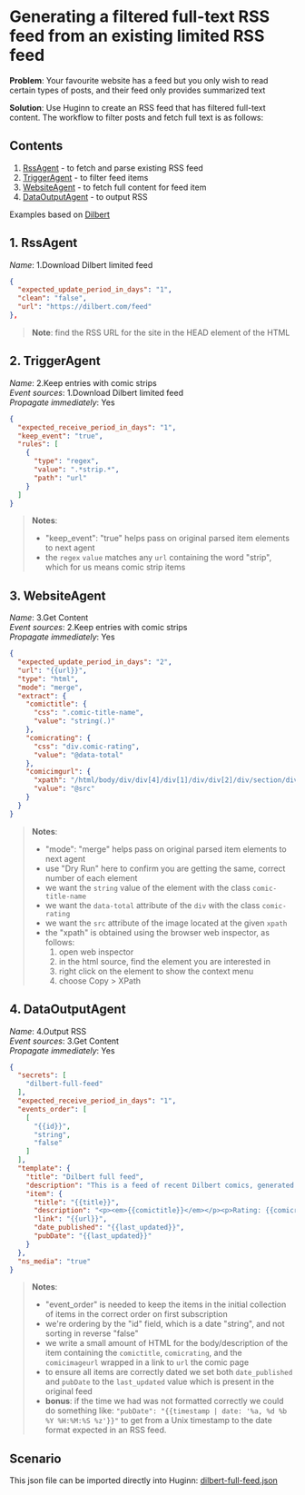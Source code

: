 # Generating a filtered full-text RSS feed from an existing limited RSS feed


__Problem__: Your favourite website has a feed but you only wish to read certain types of posts, and their feed only provides summarized text

__Solution__: Use Huginn to create an RSS feed that has filtered full-text content. The workflow to filter posts and fetch full text is as follows:

## Contents

1. [RssAgent](#1-rssagent) - to fetch and parse existing RSS feed
2. [TriggerAgent](#2-rssagent) - to filter feed items
3. [WebsiteAgent](#3-websiteagent) - to fetch full content for feed item
4. [DataOutputAgent](#4-dataoutputagent) - to output RSS

Examples based on [Dilbert](http://dilbert.com/)

## 1. RssAgent

_Name_: 1.Download Dilbert limited feed  

```json
{
  "expected_update_period_in_days": "1",
  "clean": "false",
  "url": "https://dilbert.com/feed"
},
```

> __Note__: find the RSS URL for the site in the HEAD element of the HTML


## 2. TriggerAgent

_Name_: 2.Keep entries with comic strips  
_Event sources_: 1.Download Dilbert limited feed  
_Propagate immediately_: Yes  

```json
{
  "expected_receive_period_in_days": "1",
  "keep_event": "true",
  "rules": [
    {
      "type": "regex",
      "value": ".*strip.*",
      "path": "url"
    }
  ]
}
```

> __Notes__:
> - "keep_event": "true" helps pass on original parsed item elements to next agent
> - the `regex` `value` matches any `url` containing the word "strip", which for us means comic strip items


## 3. WebsiteAgent

_Name_: 3.Get Content  
_Event sources_: 2.Keep entries with comic strips  
_Propagate immediately_: Yes  

``` json
{
  "expected_update_period_in_days": "2",
  "url": "{{url}}",
  "type": "html",
  "mode": "merge",
  "extract": {
    "comictitle": {
      "css": ".comic-title-name",
      "value": "string(.)"
    },
    "comicrating": {
      "css": "div.comic-rating",
      "value": "@data-total"
    },
    "comicimgurl": {
      "xpath": "/html/body/div/div[4]/div[1]/div/div[2]/div/section/div[3]/a/img",
      "value": "@src"
    }
  }
}
```

> __Notes__: 
> - "mode": "merge" helps pass on original parsed item elements to next agent
> - use "Dry Run" here to confirm you are getting the same, correct number of each element
> - we want the `string` value of the element with the class `comic-title-name`
> - we want the `data-total` attribute of the `div` with the class `comic-rating`
> - we want the `src` attribute of the image located at the given `xpath`
> - the "xpath" is obtained using the browser web inspector, as follows:
>   1. open web inspector
>   1. in the html source, find the element you are interested in
>   1. right click on the element to show the context menu
>   1. choose Copy > XPath


## 4. DataOutputAgent

_Name_: 4.Output RSS  
_Event sources_: 3.Get Content  
_Propagate immediately_: Yes  

```json
{
  "secrets": [
    "dilbert-full-feed"
  ],
  "expected_receive_period_in_days": "1",
  "events_order": [
    [
      "{{id}}",
      "string",
      "false"
    ]
  ],
  "template": {
    "title": "Dilbert full feed",
    "description": "This is a feed of recent Dilbert comics, generated by Huginn",
    "item": {
      "title": "{{title}}",
      "description": "<p><em>{{comictitle}}</em></p><p>Rating: {{comicrating}}</p><p><a href=\"{{url}}\"><img src=\"{{comicimgurl}}\"></a></p>",
      "link": "{{url}}",
      "date_published": "{{last_updated}}",
      "pubDate": "{{last_updated}}"
    }
  },
  "ns_media": "true"
}
```

> __Notes__:
> - "event_order" is needed to keep the items in the initial collection of items in the correct order on first subscription
> - we're ordering by the "id" field, which is a date "string", and not sorting in reverse "false"
> - we write a small amount of HTML for the body/description of the item containing the `comictitle`, `comicrating`, and the `comicimageurl` wrapped in a link to `url` the comic page
> - to ensure all items are correctly dated we set both `date_published` and `pubDate` to the `last_updated` value which is present in the original feed
> - __bonus__: if the time we had was not formatted correctly we could do something like: `"pubDate": "{{timestamp | date: '%a, %d %b %Y %H:%M:%S %z'}}"` to get from a Unix timestamp to the date format expected in an RSS feed.


## Scenario

This json file can be imported directly into Huginn: [dilbert-full-feed.json](https://github.com/huginn/huginn/files/8056832/dilbert-full-feed.json.txt)
 